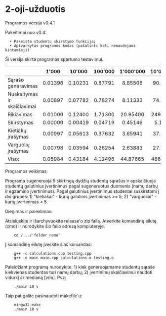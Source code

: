 # 2-oji-užduotis

Programos versija v0.4.1

Pakeitimai nuo v0.4:

      • Pakeista studentų skirstymo funkcija;
      • Aptvarkytas programos kodas (pašalinti keli nenaudojami kintamieji)

Ši versija skirta programos spartumo testavimui.

|                               | 1'000   | 10'000  | 100'000 | 1'000'000 | 10'000'000 |
| ----------------------------- | :---:   | :---:   | :---:   | :---:     | :---:      |
| Sąrašo generavimas            | 0.01396 | 0.10231 | 0.87791 | 8.85506   | 90.23230   |
| Nuskaitymas ir skaičiavimai   | 0.00897 | 0.07782 | 0.78274 | 8.11333   | 74.79004   |
| Rikiavimas                    | 0.01000 | 0.12400 | 1.71300 | 20.95400  | 249.91700  |
| Skirstymas                    | 0.00000 | 0.00419 | 0.04719 | 0.45146   | 5.12625    |
| Kietiakų įrašymas             | 0.00997 | 0.05613 | 0.37632 | 3.65941   | 37.20836   |
| Varguolių įrašymas            | 0.00798 | 0.03594 | 0.26254 | 2.63883   | 27.28866   |
| Viso:                         | 0.05984 | 0.43184 | 4.12496 | 44.87665  | 486.56214  |

Programos veikimas:

Programa sugeneruoja 5 skirtingų dydžių studentų sąrašus ir apskaičiuoja studentų galutinius
įvertinimus pagal sugeneruotus duomenis (namų darbų ir egzamino įvertinimus).
Pagal galutinius įvertinimus studentai suskirstomi į dvi grupes:
      1) "kietiakai" - kurių galutinis įvertinimas >= 5;
      2) "varguoliai" - kurių įvertinimas < 5.

Diegimas ir paleidimas:

   Atsisiųskite ir išarchyvuokite release'o zip failą.
   Atverkite komandinę eilutę (cmd) ir nurodykite šio failo adresą kompiuteryje.

        cd /.../'folder_name'

   Į komandinę eilutę įveskite šias komandas:

        g++ -c calculations.cpp testing.cpp
        g++ -o main main.cpp calculations.o testing.o
        
   Paleidžiant programą nurodykite:
      1) kiek generuojamame studentų sąraše kiekvienas studentas turi namų darbų;
      2) įvertinimų skaičiavimui naudoti vidurkį ar medianą [v/m].
   Pvz:
   
        ./main 10 v
        
   Taip pat galite pasinaudoti makefile'u:
      
        mingw32-make
        ./main 10 v
